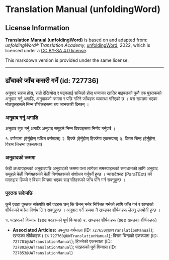 # Translation Manual (unfoldingWord)

## License Information

**Translation Manual (unfoldingWord)** is based on and adapted from: _unfoldingWord® Translation Academy_, [unfoldingWord](https://unfoldingword.org/utw), 2022, which is licensed under a [CC BY-SA 4.0 license](https://creativecommons.org/licenses/by-sa/4.0/legalcode.en).

This markdown version is provided under the same license.



--------------------------------

## ढाँचाको जाँच कसरी गर्ने (id: 727736)

अनुवाद सहज होस्, राम्रो देखियोस् र पढ्नलाई सजिलो होस् भन्‍नाका खातिर बाइबलको कुनै एक पुस्तकको अनुवाद गर्नु अगाडि, अनुवादको क्रममा र पछि गरिने जाँचहरू व्यवस्था गरिएको छ । यस खण्डमा भएका मोड्युलहरूले निम्‍न शीर्षकहरूमा थप जानकारी दिन्छन् ।

### अनुवाद गर्नु अगाडि

अनुवाद सुरु गर्नु अगाडि अनुवाद समूहले निम्‍न विषयहरूमा निर्णय गर्नुपर्छ ।

१. वर्णमाला (हेर्नुहोस् उचित वर्णमाला) २. हिज्‍जे (हेर्नुहोस् हिज्‍जेमा एकरूपता) ३. विराम चिन्ह (हेर्नुहोस् विराम चिन्हमा एकरूपता)

### अनुवादको क्रममा

केही अध्यायहरूको अनुवादपछि अनुवादको क्रममा पत्ता लागेका समस्याहरूको समाधानको लागि अनुवाद समूहले केही निर्णयहरूको केही निर्णयहरूको संशोधन गर्नुपर्ने हुन्छ । प्याराटेक्स्ट (ParaTExt) को मदतद्वारा हिज्‍जे र विराम चिन्हमा भएका सङ्गतिहरूको जाँच पनि गर्न सक्‍नुहुन्छ ।

### पुस्तक सकेपछि

कुनै एउटा पुस्तक सकेपछि सबै पदहरू छन् कि छैनन् भनेर निश्‍चित गर्नको लागि जाँच गर्न र खण्डको शीर्षकको बारेमा निर्णय लिन सक्नुहुन्छ । अनुवाद गर्ने क्रममा नै खण्डका शीर्षकहरू लेख्‍नु उपयोगी हुन्छ ।

१. पदहरूको विन्यास (see पदहरूको पूर्ण विन्यास) २. खण्डका शीर्षकहरू (see खण्डका शीर्षकहरू)

* **Associated Articles:** उपयुक्त वर्णमाला (ID: `727650@UWTranslationManual`); खण्डका शीर्षकहरू (ID: `727760@UWTranslationManual`); विराम चिन्हको एकरूपता (ID: `727781@UWTranslationManual`); हिज्‍जेको एकरूपता (ID: `727802@UWTranslationManual`); पदहरूको पूर्ण विन्यास (ID: `727853@UWTranslationManual`)

